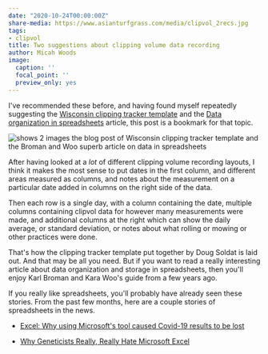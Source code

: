 ```yaml
---
date: "2020-10-24T00:00:00Z"
share-media: https://www.asianturfgrass.com/media/clipvol_2recs.jpg
tags:
- clipvol
title: Two suggestions about clipping volume data recording
author: Micah Woods
image:
  caption: ''
  focal_point: ''
  preview_only: yes
---
```


I've recommended these before, and having found myself repeatedly suggesting the [Wisconsin clipping tracker template](https://turf.wisc.edu/2020/03/wisconsin-clipping-tracker/) and the [Data organization in spreadsheets](https://doi.org/10.1080/00031305.2017.1375989) article, this post is a bookmark for that topic.

![shows 2 images the blog post of Wisconsin clipping tracker template and the Broman and Woo superb article on data in spreadsheets](/media/clipvol_2recs.jpg)

After having looked at a *lot* of different clipping volume recording layouts, I think it makes the most sense to put dates in the first column, and different areas measured as columns, and notes about the measurement on a particular date added in columns on the right side of the data.

Then each row is a single day, with a column containing the date, multiple columns containing clipvol data for however many measurements were made, and additional columns at the right which can show the daily average, or standard deviation, or notes about what rolling or mowing or other practices were done. 

That's how the clipping tracker template put together by Doug Soldat is laid out. And that may be all you need. But if you want to read a really interesting article about data organization and storage in spreadsheets, then you'll enjoy Karl Broman and Kara Woo's guide from a few years ago. 

If you really like spreadsheets, you'll probably have already seen these stories. From the past few months, here are a couple stories of spreadsheets in the news.

* [Excel: Why using Microsoft's tool caused Covid-19 results to be lost](https://www.bbc.com/news/technology-54423988)

* [Why Geneticists Really, Really Hate Microsoft Excel](https://www.popularmechanics.com/technology/design/a33549357/human-genes-renamed-microsoft-excel-auto-format-dates/)

